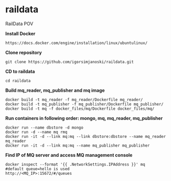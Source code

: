 # raildata
RailData POV

**Install Docker**
```
https://docs.docker.com/engine/installation/linux/ubuntulinux/
```

**Clone repository**
```
git clone https://github.com/igorsimjanoski/raildata.git
```

**CD to raildata**
```
cd raildata
```

**Build mq_reader, mq_publisher and mq image**
```
docker build -t mq_reader -f mq_reader/Dockerfile mq_reader/ 
docker build -t mq_publisher -f mq_publisher/Dockerfile mq_publisher/ 
docker build -t mq -f docker_files/mq/Dockerfile docker_files/mq/
```

**Run containers in following order: mongo, mq, mq_reader, mq_publisher**
```
docker run --name dbstore -d mongo
docker run -d --name mq rmq
docker run -it -d --link mq:mq --link dbstore:dbstore --name mq_reader mq_reader
docker run -it -d --link mq:mq --name mq_publisher mq_publisher
```

**Find IP of MQ server and access MQ management console**
```
docker inspect --format '{{ .NetworkSettings.IPAddress }}' mq
#default queue=hello is used
http://<MQ_IP>:15672/#/queues
```



